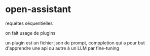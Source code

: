 # open-assistant


requêtes séquentielles 


on fait usage de plugins 

un plugin est un fichier json de prompt, comppletion
qui a pour but d'apprendre une api ou autre à un LLM par fine-tuning 